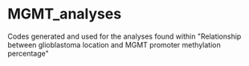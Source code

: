 # MGMT_analyses
Codes generated and used for the analyses found within "Relationship between glioblastoma location and MGMT promoter methylation percentage"
